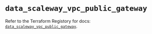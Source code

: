 # `data_scaleway_vpc_public_gateway`

Refer to the Terraform Registory for docs: [`data_scaleway_vpc_public_gateway`](https://registry.terraform.io/providers/scaleway/scaleway/2.22.0/docs/data-sources/vpc_public_gateway).

